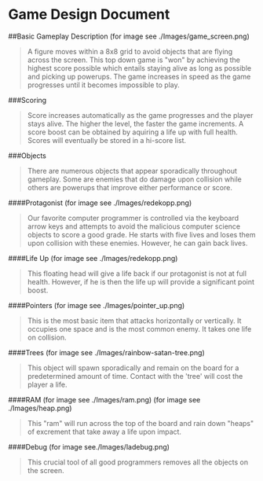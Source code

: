 # Game Design Document

##Basic Gameplay Description
(for image see ./Images/game_screen.png)
> A figure moves within a 8x8 grid to avoid objects that are flying across the screen. This top down game is "won" by achieving the highest score possible which entails staying alive as long as possible and picking up powerups. The game increases in speed as the game progresses until it becomes impossible to play.

###Scoring
>  Score increases automatically as the game progresses and the player stays alive. The higher the level, the faster the game increments. A score boost can be obtained by aquiring a life up with full health. Scores will eventually be stored in a hi-score list.

###Objects
> There are numerous objects that appear sporadically throughout gameplay. Some are enemies that do damage upon collision while others are powerups that improve either performance or score.

####Protagonist
(for image see ./Images/redekopp.png)
>  Our favorite computer programmer is controlled via the keyboard arrow keys and attempts to avoid the malicious computer science objects to score a good grade. He starts with five lives and loses them upon collision with these enemies. However, he can gain back lives.

####Life Up
(for image see ./Images/redekopp.png)
>  This floating head will give a life back if our protagonist is not at full health. However, if he is then the life up will provide a significant point boost.

####Pointers
(for image see ./Images/pointer_up.png)
>   This is the most basic item that attacks horizontally or vertically. It occupies one space and is the most common enemy. It takes one life on collision.

####Trees
(for image see ./Images/rainbow-satan-tree.png)
>  This object will spawn sporadically and remain on the board for a predetermined amount of time. Contact with the 'tree' will cost the player a life.

####RAM
(for image see ./Images/ram.png)
(for image see ./Images/heap.png)
>  This "ram" will run across the top of the board and rain down "heaps" of excrement that take away a life upon impact.

####Debug
(for image see./Images/ladebug.png)
>  This crucial tool of all good programmers removes all the objects on the screen.

